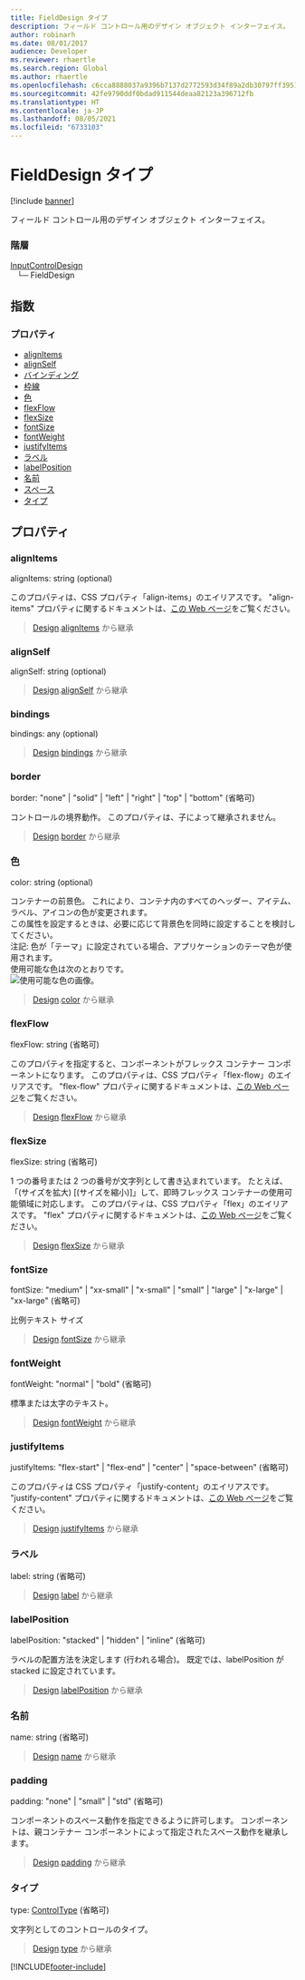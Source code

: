 ```yaml
---
title: FieldDesign タイプ
description: フィールド コントロール用のデザイン オブジェクト インターフェイス。
author: robinarh
ms.date: 08/01/2017
audience: Developer
ms.reviewer: rhaertle
ms.search.region: Global
ms.author: rhaertle
ms.openlocfilehash: c6cca8888037a9396b7137d2772593d34f89a2db30797ff39510f81a804c70d5
ms.sourcegitcommit: 42fe9790ddf0bdad911544deaa82123a396712fb
ms.translationtype: HT
ms.contentlocale: ja-JP
ms.lasthandoff: 08/05/2021
ms.locfileid: "6733103"
---
```

# <a name="fielddesign-type"></a>FieldDesign タイプ

[!include [banner](../../../../includes/banner.md)]

フィールド コントロール用のデザイン オブジェクト インターフェイス。

### <a name="hierarchy"></a>階層

[InputControlDesign](view-model-control-basecontrol-iinputcontrol-iinputcontroldesign.md) <br>&nbsp;&nbsp;&nbsp;└─ FieldDesign <br>

## <a name="index"></a>指数

### <a name="properties"></a>プロパティ

* [alignItems](view-model-control-field-ifield-ifielddesign.md#alignitems)
* [alignSelf](view-model-control-field-ifield-ifielddesign.md#alignself)
* [バインディング](view-model-control-field-ifield-ifielddesign.md#bindings)
* [枠線](view-model-control-field-ifield-ifielddesign.md#border)
* [色](view-model-control-field-ifield-ifielddesign.md#color)
* [flexFlow](view-model-control-field-ifield-ifielddesign.md#flexflow)
* [flexSize](view-model-control-field-ifield-ifielddesign.md#flexsize)
* [fontSize](view-model-control-field-ifield-ifielddesign.md#fontsize)
* [fontWeight](view-model-control-field-ifield-ifielddesign.md#fontweight)
* [justifyItems](view-model-control-field-ifield-ifielddesign.md#justifyitems)
* [ラベル](view-model-control-field-ifield-ifielddesign.md#label)
* [labelPosition](view-model-control-field-ifield-ifielddesign.md#labelposition)
* [名前](view-model-control-field-ifield-ifielddesign.md#name)
* [スペース](view-model-control-field-ifield-ifielddesign.md#padding)
* [タイプ](view-model-control-field-ifield-ifielddesign.md#type)

## <a name="properties"></a>プロパティ

### <a name="alignitems"></a>alignItems

alignItems: string (optional) 

このプロパティは、CSS プロパティ「align-items」のエイリアスです。
"align-items" プロパティに関するドキュメントは、[この Web ページ](https://css-tricks.com/snippets/css/a-guide-to-flexbox)をご覧ください。

> [Design](view-model-ipage-idesign.md).[alignItems](view-model-ipage-idesign.md#alignitems) から継承


### <a name="alignself"></a>alignSelf

alignSelf: string (optional) 



> [Design](view-model-ipage-idesign.md).[alignSelf](view-model-ipage-idesign.md#alignself) から継承


### <a name="bindings"></a>bindings

bindings: any (optional) 



> [Design](view-model-ipage-idesign.md).[bindings](view-model-ipage-idesign.md#bindings) から継承


### <a name="border"></a>border

border: "none" &#124; "solid" &#124; "left" &#124; "right" &#124; "top" &#124; "bottom" (省略可) 

コントロールの境界動作。 このプロパティは、子によって継承されません。

> [Design](view-model-ipage-idesign.md).[border](view-model-ipage-idesign.md#border) から継承


### <a name="color"></a>色

color: string (optional) 

コンテナーの前景色。
これにより、コンテナ内のすべてのヘッダー、アイテム、ラベル、アイコンの色が変更されます。<br>
この属性を設定するときは、必要に応じて背景色を同時に設定することを検討してください。<br>
注記: 色が「テーマ」に設定されている場合、アプリケーションのテーマ色が使用されます。<br>
使用可能な色は次のとおりです。 <br>
![使用可能な色の画像。](../../../media/colors.PNG)

> [Design](view-model-ipage-idesign.md).[color](view-model-ipage-idesign.md#color) から継承


### <a name="flexflow"></a>flexFlow

flexFlow: string (省略可) 

このプロパティを指定すると、コンポーネントがフレックス コンテナー コンポーネントになります。
このプロパティは、CSS プロパティ「flex-flow」のエイリアスです。
"flex-flow" プロパティに関するドキュメントは、[この Web ページ](https://css-tricks.com/snippets/css/a-guide-to-flexbox)をご覧ください。

> [Design](view-model-ipage-idesign.md).[flexFlow](view-model-ipage-idesign.md#flexflow) から継承


### <a name="flexsize"></a>flexSize

flexSize: string (省略可) 

1 つの番号または 2 つの番号が文字列として書き込まれています。 たとえば、「(サイズを拡大) [(サイズを縮小)]」して、即時フレックス コンテナーの使用可能領域に対応します。
このプロパティは、CSS プロパティ「flex」のエイリアスです。 "flex" プロパティに関するドキュメントは、[この Web ページ](https://css-tricks.com/snippets/css/a-guide-to-flexbox)をご覧ください。

> [Design](view-model-ipage-idesign.md).[flexSize](view-model-ipage-idesign.md#flexsize) から継承


### <a name="fontsize"></a>fontSize

fontSize: "medium" &#124; "xx-small" &#124; "x-small" &#124; "small" &#124; "large" &#124; "x-large" &#124; "xx-large" (省略可) 

比例テキスト サイズ

> [Design](view-model-ipage-idesign.md).[fontSize](view-model-ipage-idesign.md#fontsize) から継承


### <a name="fontweight"></a>fontWeight

fontWeight: "normal" &#124; "bold" (省略可) 

標準または太字のテキスト。

> [Design](view-model-ipage-idesign.md).[fontWeight](view-model-ipage-idesign.md#fontweight) から継承


### <a name="justifyitems"></a>justifyItems

justifyItems: "flex-start" &#124; "flex-end" &#124; "center" &#124; "space-between" (省略可) 

このプロパティは CSS プロパティ「justify-content」のエイリアスです。
"justify-content" プロパティに関するドキュメントは、[この Web ページ](https://css-tricks.com/snippets/css/a-guide-to-flexbox)をご覧ください。

> [Design](view-model-ipage-idesign.md).[justifyItems](view-model-ipage-idesign.md#justifyitems) から継承


### <a name="label"></a>ラベル

label: string (省略可) 



> [Design](view-model-ipage-idesign.md).[label](view-model-ipage-idesign.md#label) から継承


### <a name="labelposition"></a>labelPosition

labelPosition: "stacked" &#124; "hidden" &#124; "inline" (省略可) 

ラベルの配置方法を決定します (行われる場合)。 既定では、labelPosition が stacked に設定されています。

> [Design](view-model-ipage-idesign.md).[labelPosition](view-model-ipage-idesign.md#labelposition) から継承


### <a name="name"></a>名前

name: string (省略可) 



> [Design](view-model-ipage-idesign.md).[name](view-model-ipage-idesign.md#name) から継承


### <a name="padding"></a>padding

padding: "none" &#124; "small" &#124; "std" (省略可) 

コンポーネントのスペース動作を指定できるように許可します。
コンポーネントは、親コンテナー コンポーネントによって指定されたスペース動作を継承します。

> [Design](view-model-ipage-idesign.md).[padding](view-model-ipage-idesign.md#padding) から継承


### <a name="type"></a>タイプ

type: [ControlType](../modules/view-model-control-basecontrol-icontrol.md#controltype) (省略可) 

文字列としてのコントロールのタイプ。

> [Design](view-model-ipage-idesign.md).[type](view-model-ipage-idesign.md#type) から継承




[!INCLUDE[footer-include](../../../../../../includes/footer-banner.md)]
